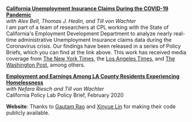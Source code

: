 [__California Unemployment Insurance Claims During the COVID-19 Pandemic__](https://www.capolicylab.org/california-unemployment-insurance-claims-during-the-covid-19-pandemic/)  
*with Alex Bell, Thomas J. Hedin, and Till von Wachter*   
I am part of a team of researchers at CPL working with the State of California's Employment Development Department to analyze nearly real-time administrative Unemployment Insurance claims data during the Coronavirus crisis. Our findings have been released in a series of Policy Briefs, which you can find at the link above. This work has received media coverage from [The New York Times](https://www.nytimes.com/2020/09/16/business/economy/unemployment-claims-numbers.html), the [Los Angeles Times](https://www.washingtonpost.com/business/2020/04/30/weekly-jobless-claims-unemployment/), and [The Washington Post](https://www.washingtonpost.com/business/2020/04/30/weekly-jobless-claims-unemployment/), among others.

[__Employment and Earnings Among LA County Residents Experiencing Homelessness__](https://www.capolicylab.org/employment-among-la-county-residents-experiencing-homelessness/)   
*with Nefara Riesch and Till von Wachter*   
California Policy Lab Policy Brief, February 2020

__Website__: Thanks to [Gautam Rao](https://gautam-rao.com/) and [Xinyue Lin](https://xinyue-lin.com/) for making their code publicly available. 
